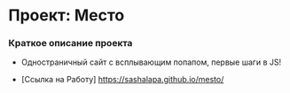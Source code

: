 # Проект: Место

### Краткое описание проекта

* Одностраничный сайт с всплывающим попапом, первые шаги в JS!

* [Ссылка на Работу] https://sashalapa.github.io/mesto/